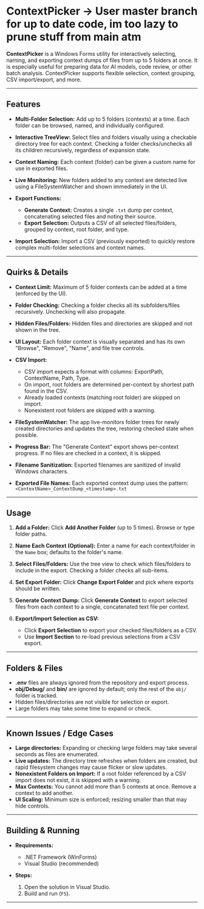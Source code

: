 # ContextPicker -> User master branch for up to date code, im too lazy to prune stuff from main atm

**ContextPicker** is a Windows Forms utility for interactively selecting, naming, and exporting context dumps of files from up to 5 folders at once.
It is especially useful for preparing data for AI models, code review, or other batch analysis.
ContextPicker supports flexible selection, context grouping, CSV import/export, and more.

---

## Features

* **Multi-Folder Selection:**
  Add up to 5 folders (contexts) at a time. Each folder can be browsed, named, and individually configured.

* **Interactive TreeView:**
  Select files and folders visually using a checkable directory tree for each context. Checking a folder checks/unchecks all its children recursively, regardless of expansion state.

* **Context Naming:**
  Each context (folder) can be given a custom name for use in exported files.

* **Live Monitoring:**
  New folders added to any context are detected live using a FileSystemWatcher and shown immediately in the UI.

* **Export Functions:**

  * **Generate Context:** Creates a single `.txt` dump per context, concatenating selected files and noting their source.
  * **Export Selection:** Outputs a CSV of all selected files/folders, grouped by context, root folder, and type.

* **Import Selection:**
  Import a CSV (previously exported) to quickly restore complex multi-folder selections and context names.

---

## Quirks & Details

* **Context Limit:**
  Maximum of 5 folder contexts can be added at a time (enforced by the UI).

* **Folder Checking:**
  Checking a folder checks all its subfolders/files recursively. Unchecking will also propagate.

* **Hidden Files/Folders:**
  Hidden files and directories are skipped and not shown in the tree.

* **UI Layout:**
  Each folder context is visually separated and has its own "Browse", "Remove", "Name", and file tree controls.

* **CSV Import:**

  * CSV import expects a format with columns: ExportPath, ContextName, Path, Type.
  * On import, root folders are determined per-context by shortest path found in the CSV.
  * Already loaded contexts (matching root folder) are skipped on import.
  * Nonexistent root folders are skipped with a warning.

* **FileSystemWatcher:**
  The app live-monitors folder trees for newly created directories and updates the tree, restoring checked state when possible.

* **Progress Bar:**
  The "Generate Context" export shows per-context progress. If no files are checked in a context, it is skipped.

* **Filename Sanitization:**
  Exported filenames are sanitized of invalid Windows characters.

* **Exported File Names:**
  Each exported context dump uses the pattern:
  `<ContextName>_ContextDump_<timestamp>.txt`

---

## Usage

1. **Add a Folder:**
   Click **Add Another Folder** (up to 5 times). Browse or type folder paths.

2. **Name Each Context (Optional):**
   Enter a name for each context/folder in the `Name` box; defaults to the folder's name.

3. **Select Files/Folders:**
   Use the tree view to check which files/folders to include in the export.
   Checking a folder checks all sub-items.

4. **Set Export Folder:**
   Click **Change Export Folder** and pick where exports should be written.

5. **Generate Context Dump:**
   Click **Generate Context** to export selected files from each context to a single, concatenated text file per context.

6. **Export/Import Selection as CSV:**

   * Click **Export Selection** to export your checked files/folders as a CSV.
   * Use **Import Section** to re-load previous selections from a CSV export.

---

## Folders & Files

* **.env** files are always ignored from the repository and export process.
* **obj/Debug/** and **bin/** are ignored by default; only the rest of the `obj/` folder is tracked.
* Hidden files/directories are not visible for selection or export.
* Large folders may take some time to expand or check.

---

## Known Issues / Edge Cases

* **Large directories:**
  Expanding or checking large folders may take several seconds as files are enumerated.
* **Live updates:**
  The directory tree refreshes when folders are created, but rapid filesystem changes may cause flicker or slow updates.
* **Nonexistent Folders on Import:**
  If a root folder referenced by a CSV import does not exist, it is skipped with a warning.
* **Max Contexts:**
  You cannot add more than 5 contexts at once. Remove a context to add another.
* **UI Scaling:**
  Minimum size is enforced; resizing smaller than that may hide controls.

---

## Building & Running

* **Requirements:**

  * .NET Framework (WinForms)
  * Visual Studio (recommended)

* **Steps:**

  1. Open the solution in Visual Studio.
  2. Build and run (`F5`).

---
